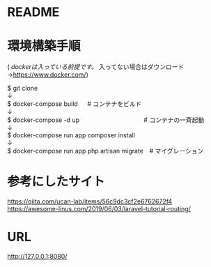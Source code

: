 # README
# 環境構築手順

( *dockerは入っている前提です。* 入ってない場合はダウンロード →https://www.docker.com/)

$ git clone  
↓  
$ docker-compose build 　                  # コンテナをビルド  
↓  
$ docker-compose -d up   　　　　　　　　　　 # コンテナの一斉起動  
↓  
$ docker-compose run app composer install  
↓  
$ docker-compose run app php artisan migrate　# マイグレーション

# 参考にしたサイト

https://qiita.com/ucan-lab/items/56c9dc3cf2e6762672f4  
https://awesome-linus.com/2019/06/03/laravel-tutorial-routing/

# URL  
http://127.0.0.1:8080/

